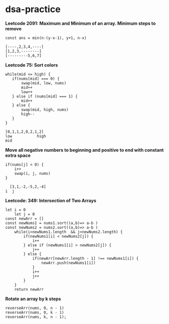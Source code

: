 # dsa-practice

**Leetcode 2091: Maximum and Minimum of an array. Minimum steps to remove**
```
const ans = min(n-(y-x-1), y+1, n-x)

[----,2,3,4,----]
[1,2,3,--------]
[---------5,6,7]
```

**Leetcode 75: Sort colors**
 ```
while(mid <= high) {
    if(nums[mid] === 0) {
        swap(mid, low, nums)
        mid++
        low++
    } else if (nums[mid] === 1) {
        mid++
    } else {
        swap(mid, high, nums)
        high--
    }
}

[0,1,1,2,0,2,1,2]
low           high
mid
```
**Move all negative numbers to beginning and positive to end with constant extra space**
```
if(nums[j] < 0) {
    i++
    swap(i, j, nums)
}

  [3,1,-2,-5,2,-4]
i  j
```
**Leetcode: 349: Intersection of Two Arrays**
```
let i = 0
    let j = 0
const newArr = []
const newNums1 = nums1.sort((a,b)=> a-b )
const newNums2 = nums2.sort((a,b)=> a-b )
    while(i<newNums1.length  && j<newNums2.length) {
        if(newNums1[i] < newNums2[j]) {
            i++
        } else if (newNums1[i] > newNums2[j]) {
            j++
        } else {
            if(newArr[newArr.length - 1] !== newNums1[i]) {
                newArr.push(newNums1[i])
            }
            i++
            j++
        }
    }
    return newArr
```

**Rotate an array by k steps**
```
reverseArr(nums, 0, n - 1)
reverseArr(nums, 0, k - 1)
reverseArr(nums, k, n - 1);
```
